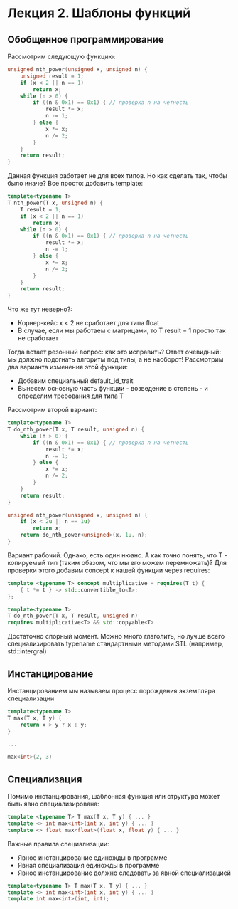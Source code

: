 # Лекция 2. Шаблоны функций

## Обобщенное программирование

<p>Рассмотрим следующую функцию:</p>

```c++
unsigned nth_power(unsigned x, unsigned n) {
    unsigned result = 1;
    if (x < 2 || n == 1)
        return x;
    while (n > 0) {
        if ((n & 0x1) == 0x1) { // проверка n на четность 
            result *= x;
            n -= 1;
        } else {
            x *= x;
            n /= 2;
        }
    }
    return result;
}
```
<p>Данная функция работает не для всех типов. Но как сделать так, чтобы было иначе? Все просто: добавить template:</p>

```c++
template<typename T> 
T nth_power(T x, unsigned n) {
    T result = 1;
    if (x < 2 || n == 1)
        return x;
    while (n > 0) {
        if ((n & 0x1) == 0x1) { // проверка n на четность 
            result *= x;
            n -= 1;
        } else {
            x *= x;
            n /= 2;
        }
    }
    return result;
}
```
<p>Что же тут неверно?:</p>
<ul>
<li>Корнер-кейс x < 2 не сработает для типа float</li>
<li>В случае, если мы работаем с матрицами, то T result = 1 просто так не сработает</li>
</ul>
<p>Тогда встает резонный вопрос: как это исправить? Ответ очевидный: мы должно подогнать алгоритм под типы, а не наоборот! Рассмотрим два варианта изменения этой функции:</p>
<ul>
<li>Добавим специальный default_id_trait</li>
<li>Вынесем основную часть функции - возведение в степень - и определим требования для типа T</li>
</ul>

<p>Рассмотрим второй вариант:</p>

```c++
template<typename T>
T do_nth_power(T x, T result, unsigned n) {
    while (n > 0) {
        if ((n & 0x1) == 0x1) { // проверка n на четность 
            result *= x;
            n -= 1;
        } else {
            x *= x;
            n /= 2;
        }
    }
    return result;
}

unsigned nth_power(unsigned x, unsigned n) {
    if (x < 2u || n == 1u)
        return x;
    return do_nth_power<unsigned>(x, 1u, n);
}
```

<p>Вариант рабочий. Однако, есть один нюанс. А как точно понять, что T - копируемый тип (таким обазом, что мы его можем перемножать)? Для проверки этого добавим concept к нашей функции через requires:</p>

```c++
template <typename T> concept multiplicative = requires(T t) {
    { t *= t } -> std::convertible_to<T>;
};

template<typename T>
T do_nth_power(T x, T result, unsigned n) 
requires multiplicative<T> && std::copyable<T>
```

<p>Достаточно спорный момент. Можно много глаголить, но лучше всего специализировать typename стандартными методами STL (например, std::intergral)</p>

## Инстанцирование

<p>Инстанцированием мы называем процесс порождения экземпляра специализации</p>

```c++
template<typename T>
T max(T x, T y) {
    return x > y ? x : y;
}

...

max<int>(2, 3)
```

## Специализация

<p>Помимо инстанцирования, шаблонная функция или структура может быть явно специализирована:</p>

```c++
template <typename T> T max(T x, T y) { ... }
template <> int max<int>(int x, int y) { ... }
template <> float max<float>(float x, float y) { ... }
```

<p>Важные правила специализации:</p>
<ul>
<li>Явное инстанцирование единожды в программе</li>
<li>Явная специализация единожды в программе</li>
<li>Явное инстанцирование должно следовать за явной специализацией</li>
</ul>

```c++
template<typename T> T max(T x, T y) { ... }
template <> int max<int>(int x, int y) { ... }
template int max<int>(int, int);
```


